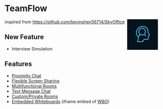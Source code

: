 # TeamFlow 
<img alt="Logo" align="right" src="./client/public/logo192.png" width="20%" />

inspired from https://github.com/kevinshen56714/SkyOffice

## New Feature
- Interview Simulation

## Features

- [Proximity Chat](#proximity-chat-distance-based-interactive-system)
- [Flexible Screen Sharing](#flexible--immediate-screen-sharing)
- [Multifunctional Rooms](#multifunctional-rooms)
- [Text Message Chat](#text-message-chat-with-real-time-dialog-bubbles)
- [Custom/Private Rooms](#customprivate-rooms)
- [Embedded Whiteboards](#embedded-whiteboards) (iframe embed of [WBO](https://github.com/lovasoa/whitebophir))
